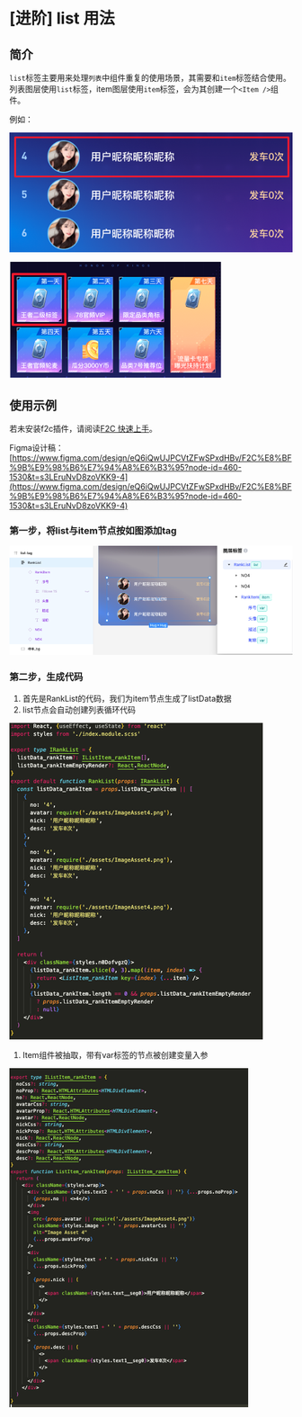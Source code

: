 # [进阶] list 用法

## 简介[​](http://localhost:3000/docs/showcase/list#%E7%AE%80%E4%BB%8B)

`list`标签主要用来处理`列表`中组件重复的使用场景，其需要和`item`标签结合使用。列表图层使用`list`标签，item图层使用`item`标签，会为其创建一个`<Item />`组件。

例如：

![](./tag-list.assets/44a35163bd4dff21a3d939dcb7154390.png)

![](./tag-list.assets/02bb51f2942a3df4b10345a4c5f2c324.png)

## 使用示例

若未安装f2c插件，请阅读[F2C 快速上手](https://ku.baidu-int.com/knowledge/HFVrC7hq1Q/M-wK0zh99p/mTQY0VEf8w/Z3NSVyUXRhnTxB)。

Figma设计稿：[https://www.figma.com/design/eQ6iQwUJPCVtZFwSPxdHBv/F2C%E8%BF%9B%E9%98%B6%E7%94%A8%E6%B3%95?node-id=460-1530&t=s3LEruNvD8zoVKK9-4](https://www.figma.com/design/eQ6iQwUJPCVtZFwSPxdHBv/F2C%E8%BF%9B%E9%98%B6%E7%94%A8%E6%B3%95?node-id=460-1530&t=s3LEruNvD8zoVKK9-4)

### 第一步，将list与item节点按如图添加tag

![](./tag-list.assets/59cb69dada4dfb28eb6ba1e719a76fce.png)

### 第二步，生成代码

1. 首先是RankList的代码，我们为item节点生成了listData数据
2. list节点会自动创建列表循环代码

![](./tag-list.assets/8aa6a73834b8800f84da637750ac8f37.png)

1. Item组件被抽取，带有var标签的节点被创建变量入参

![](./tag-list.assets/abffbc7305b0d08b14228106adedd917.png)

